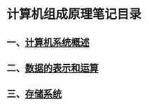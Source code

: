 # 计算机组成原理笔记目录

## 一、[计算机系统概述](./1_计算机系统概述/readme.md)

## 二、[数据的表示和运算](./2_数据的表示和运算/readme.md)

## 三、[存储系统](./3_存储系统/readme.md)
